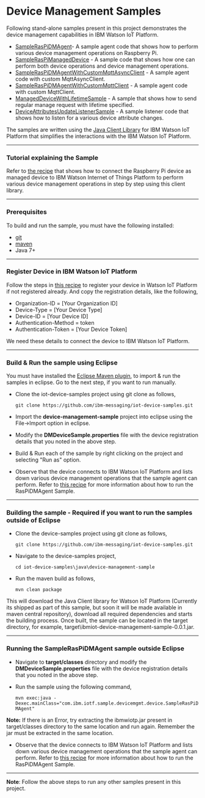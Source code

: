 Device Management Samples
============================================

Following stand-alone samples present in this project demonstrates the device management capabilities in IBM Watson IoT Platform.

* [SampleRasPiDMAgent](https://github.com/ibm-messaging/iot-device-samples/blob/master/java/device-management-sample/src/main/java/com/ibm/iotf/sample/devicemgmt/device/SampleRasPiDMAgent.java)- A sample agent code that shows how to perform various device management operations on Raspberry Pi.
* [SampleRasPiManagedDevice](https://github.com/ibm-messaging/iot-device-samples/blob/master/java/device-management-sample/src/main/java/com/ibm/iotf/sample/devicemgmt/device/SampleRasPiManagedDevice.java) - A sample code that shows how one can perform both device operations and device management operations.
* [SampleRasPiDMAgentWithCustomMqttAsyncClient](https://github.com/ibm-messaging/iot-device-samples/blob/master/java/device-management-sample/src/main/java/com/ibm/iotf/sample/devicemgmt/device/SampleRasPiDMAgentWithCustomMqttAsyncClient.java) - A sample agent code with custom MqttAsyncClient.
* [SampleRasPiDMAgentWithCustomMqttClient](https://github.com/ibm-messaging/iot-device-samples/blob/master/java/device-management-sample/src/main/java/com/ibm/iotf/sample/devicemgmt/device/SampleRasPiDMAgentWithCustomMqttClient.java) - A sample agent code with custom MqttClient.
* [ManagedDeviceWithLifetimeSample](https://github.com/ibm-messaging/iot-java/blob/master/samples/iotfdevicemanagement/src/com/ibm/iotf/sample/devicemgmt/device/ManagedDeviceWithLifetimeSample.java) - A sample that shows how to send regular manage request with lifetime specified.
* [DeviceAttributesUpdateListenerSample](https://github.com/ibm-messaging/iot-device-samples/blob/master/java/device-management-sample/src/main/java/com/ibm/iotf/sample/devicemgmt/device/DeviceAttributesUpdateListenerSample.java) - A sample listener code that shows how to listen for a various device attribute changes.

The samples are written using the [Java Client Library](https://github.com/ibm-messaging/iot-java) for IBM Watson IoT Platform that simplifies the interactions with the IBM Watson IoT Platform.

----

### Tutorial explaining the Sample

Refer to [the recipe](https://developer.ibm.com/recipes/tutorials/connect-raspberry-pi-as-managed-device-to-ibm-iot-foundation/) that shows how to connect the Raspberry Pi device as managed device to IBM Watson Internet of Things Platform to perform various device management operations in step by step using this client library.

----

### Prerequisites
To build and run the sample, you must have the following installed:

* [git](https://git-scm.com/)
* [maven](https://maven.apache.org/download.cgi)
* Java 7+

----

### Register Device in IBM Watson IoT Platform

Follow the steps in [this recipe](https://developer.ibm.com/recipes/tutorials/how-to-register-devices-in-ibm-iot-foundation/) to register your device in Watson IoT Platform if not registered already. And copy the registration details, like the following,

* Organization-ID = [Your Organization ID]
* Device-Type = [Your Device Type]
* Device-ID = [Your Device ID]
* Authentication-Method = token
* Authentication-Token = [Your Device Token]

We need these details to connect the device to IBM Watson IoT Platform.

----


### Build & Run the sample using Eclipse

You must have installed the [Eclipse Maven plugin](http://www.eclipse.org/m2e/), to import & run the samples in eclipse. Go to the next step, if you want to run manually.

* Clone the iot-device-samples project using git clone as follows,

    `git clone https://github.com/ibm-messaging/iot-device-samples.git`
    
* Import the **device-management-sample** project into eclipse using the File->Import option in eclipse.

* Modify the **DMDeviceSample.properties** file with the device registration details that you noted in the above step.

* Build & Run each of the sample by right clicking on the project and selecting "Run as" option.

* Observe that the device connects to IBM Watson IoT Platform and lists down various device management operations that the sample agent can perform. Refer to [this recipe](https://developer.ibm.com/recipes/tutorials/connect-raspberry-pi-as-managed-device-to-ibm-iot-foundation/) for more information about how to run the RasPiDMAgent Sample.

----

### Building the sample - Required if you want to run the samples outside of Eclipse

* Clone the device-samples project using git clone as follows,
   
    `git clone https://github.com/ibm-messaging/iot-device-samples.git`
    
* Navigate to the device-samples project, 

    `cd iot-device-samples\java\device-management-sample`
    
* Run the maven build as follows,

    `mvn clean package`
    
This will download the Java Client library for Watson IoT Platform (Currently its shipped as part of this sample, but soon it will be made available in maven central repository), download all required dependencies and starts the building process. Once built, the sample can be located in the target directory, for example, target\ibmiot-device-management-sample-0.0.1.jar.

----

### Running the SampleRasPiDMAgent sample outside Eclipse

* Navigate to **target/classes** directory and modify the **DMDeviceSample.properties** file with the device registration details that you noted in the above step.

* Run the sample using the following command,

    `mvn exec:java -Dexec.mainClass="com.ibm.iotf.sample.devicemgmt.device.SampleRasPiDMAgent"`

**Note:** If there is an Error, try extracting the ibmwiotp.jar present in target/classes directory to the same location and run again. Remember the jar must be extracted in the same location. 

* Observe that the device connects to IBM Watson IoT Platform and lists down various device management operations that the sample agent can perform. Refer to [this recipe](https://developer.ibm.com/recipes/tutorials/connect-raspberry-pi-as-managed-device-to-ibm-iot-foundation/) for more information about how to run the RasPiDMAgent Sample.

----

**Note**: Follow the above steps to run any other samples present in this project.
